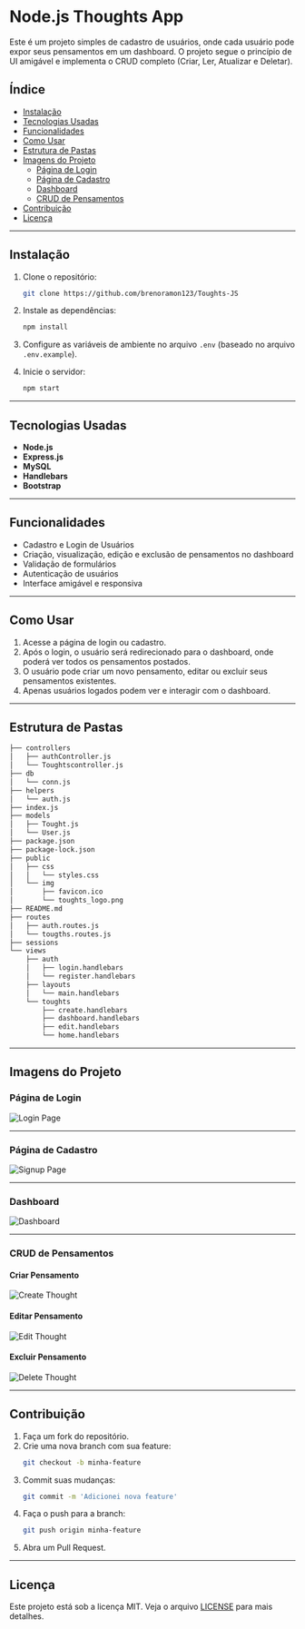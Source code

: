 
# Node.js Thoughts App

Este é um projeto simples de cadastro de usuários, onde cada usuário pode expor seus pensamentos em um dashboard. O projeto segue o princípio de UI amigável e implementa o CRUD completo (Criar, Ler, Atualizar e Deletar).

## Índice

- [Instalação](#instalação)
- [Tecnologias Usadas](#tecnologias-usadas)
- [Funcionalidades](#funcionalidades)
- [Como Usar](#como-usar)
- [Estrutura de Pastas](#estrutura-de-pastas)
- [Imagens do Projeto](#imagens-do-projeto)
  - [Página de Login](#página-de-login)
  - [Página de Cadastro](#página-de-cadastro)
  - [Dashboard](#dashboard)
  - [CRUD de Pensamentos](#crud-de-pensamentos)
- [Contribuição](#contribuição)
- [Licença](#licença)

---

## Instalação

1. Clone o repositório:
   ```bash
   git clone https://github.com/brenoramon123/Toughts-JS
   ```

2. Instale as dependências:
   ```bash
   npm install
   ```

3. Configure as variáveis de ambiente no arquivo `.env` (baseado no arquivo `.env.example`).

4. Inicie o servidor:
   ```bash
   npm start
   ```

---

## Tecnologias Usadas

- **Node.js**
- **Express.js**
- **MySQL** 
- **Handlebars** 
- **Bootstrap** 

---

## Funcionalidades

- Cadastro e Login de Usuários
- Criação, visualização, edição e exclusão de pensamentos no dashboard
- Validação de formulários
- Autenticação de usuários
- Interface amigável e responsiva

---

## Como Usar

1. Acesse a página de login ou cadastro.
2. Após o login, o usuário será redirecionado para o dashboard, onde poderá ver todos os pensamentos postados.
3. O usuário pode criar um novo pensamento, editar ou excluir seus pensamentos existentes.
4. Apenas usuários logados podem ver e interagir com o dashboard.

---

## Estrutura de Pastas

```bash
├── controllers
│   ├── authController.js
│   └── Toughtscontroller.js
├── db
│   └── conn.js
├── helpers
│   └── auth.js
├── index.js
├── models
│   ├── Tought.js
│   └── User.js
├── package.json
├── package-lock.json
├── public
│   ├── css
│   │   └── styles.css
│   └── img
│       ├── favicon.ico
│       └── toughts_logo.png
├── README.md
├── routes
│   ├── auth.routes.js
│   └── tougths.routes.js
├── sessions
└── views
    ├── auth
    │   ├── login.handlebars
    │   └── register.handlebars
    ├── layouts
    │   └── main.handlebars
    └── toughts
        ├── create.handlebars
        ├── dashboard.handlebars
        ├── edit.handlebars
        └── home.handlebars
```

---

## Imagens do Projeto

### Página de Login

![Login Page](./public/img/entrar.png)

---

### Página de Cadastro

![Signup Page](./public/img/registrar.png)

---

### Dashboard

![Dashboard](./public/img/home.png)

---

### CRUD de Pensamentos

#### Criar Pensamento

![Create Thought](./public/img/criarPensamento.png)

#### Editar Pensamento

![Edit Thought](./public/img/seusPensamentos.png)

#### Excluir Pensamento

![Delete Thought](./public/img/seusPensamentos.png)

---

## Contribuição

1. Faça um fork do repositório.
2. Crie uma nova branch com sua feature:
   ```bash
   git checkout -b minha-feature
   ```
3. Commit suas mudanças:
   ```bash
   git commit -m 'Adicionei nova feature'
   ```
4. Faça o push para a branch:
   ```bash
   git push origin minha-feature
   ```
5. Abra um Pull Request.

---

## Licença

Este projeto está sob a licença MIT. Veja o arquivo [LICENSE](LICENSE) para mais detalhes.